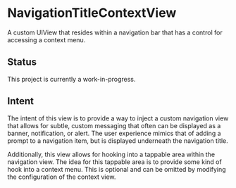 # NavigationTitleContextView
A custom UIView that resides within a navigation bar that has a control for accessing a context menu.

## Status
This project is currently a work-in-progress.

## Intent
The intent of this view is to provide a way to inject a custom navigation view that allows for subtle, custom messaging that often can be displayed as a banner, notification, or alert. The user experience mimics that of adding a prompt to a navigation item, but is displayed underneath the navigation title.

Additionally, this view allows for hooking into a tappable area within the navigation view. The idea for this tappable area is to provide some kind of hook into a context menu. This is optional and can be omitted by modifying the configuration of the context view.
